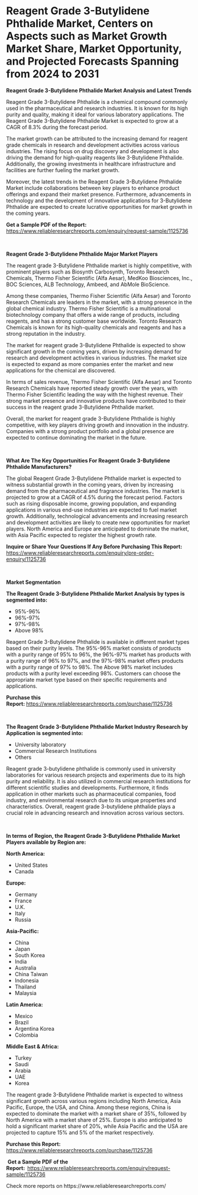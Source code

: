 <p><h1>Reagent Grade 3-Butylidene Phthalide Market, Centers on Aspects such as Market Growth Market Share, Market Opportunity, and Projected Forecasts Spanning from 2024 to 2031</h1></p><p><strong>Reagent Grade 3-Butylidene Phthalide Market Analysis and Latest Trends</strong></p>
<p><p>Reagent Grade 3-Butylidene Phthalide is a chemical compound commonly used in the pharmaceutical and research industries. It is known for its high purity and quality, making it ideal for various laboratory applications. The Reagent Grade 3-Butylidene Phthalide Market is expected to grow at a CAGR of 8.3% during the forecast period.</p><p>The market growth can be attributed to the increasing demand for reagent grade chemicals in research and development activities across various industries. The rising focus on drug discovery and development is also driving the demand for high-quality reagents like 3-Butylidene Phthalide. Additionally, the growing investments in healthcare infrastructure and facilities are further fueling the market growth.</p><p>Moreover, the latest trends in the Reagent Grade 3-Butylidene Phthalide Market include collaborations between key players to enhance product offerings and expand their market presence. Furthermore, advancements in technology and the development of innovative applications for 3-Butylidene Phthalide are expected to create lucrative opportunities for market growth in the coming years.</p></p>
<p><strong>Get a Sample PDF of the Report:&nbsp;</strong> <a href="https://www.reliableresearchreports.com/enquiry/request-sample/1125736">https://www.reliableresearchreports.com/enquiry/request-sample/1125736</a></p>
<p>&nbsp;</p>
<p><strong>Reagent Grade 3-Butylidene Phthalide Major Market Players</strong></p>
<p><p>The reagent grade 3-Butylidene Phthalide market is highly competitive, with prominent players such as Biosynth Carbosynth, Toronto Research Chemicals, Thermo Fisher Scientific (Alfa Aesar), MedKoo Biosciences, Inc., BOC Sciences, ALB Technology, Ambeed, and AbMole BioScience. </p><p>Among these companies, Thermo Fisher Scientific (Alfa Aesar) and Toronto Research Chemicals are leaders in the market, with a strong presence in the global chemical industry. Thermo Fisher Scientific is a multinational biotechnology company that offers a wide range of products, including reagents, and has a strong customer base worldwide. Toronto Research Chemicals is known for its high-quality chemicals and reagents and has a strong reputation in the industry.</p><p>The market for reagent grade 3-Butylidene Phthalide is expected to show significant growth in the coming years, driven by increasing demand for research and development activities in various industries. The market size is expected to expand as more companies enter the market and new applications for the chemical are discovered.</p><p>In terms of sales revenue, Thermo Fisher Scientific (Alfa Aesar) and Toronto Research Chemicals have reported steady growth over the years, with Thermo Fisher Scientific leading the way with the highest revenue. Their strong market presence and innovative products have contributed to their success in the reagent grade 3-Butylidene Phthalide market.</p><p>Overall, the market for reagent grade 3-Butylidene Phthalide is highly competitive, with key players driving growth and innovation in the industry. Companies with a strong product portfolio and a global presence are expected to continue dominating the market in the future.</p></p>
<p>&nbsp;</p>
<p><strong>What Are The Key Opportunities For Reagent Grade 3-Butylidene Phthalide Manufacturers?</strong></p>
<p><p>The global Reagent Grade 3-Butylidene Phthalide market is expected to witness substantial growth in the coming years, driven by increasing demand from the pharmaceutical and fragrance industries. The market is projected to grow at a CAGR of 4.5% during the forecast period. Factors such as rising disposable income, growing population, and expanding applications in various end-use industries are expected to fuel market growth. Additionally, technological advancements and increasing research and development activities are likely to create new opportunities for market players. North America and Europe are anticipated to dominate the market, with Asia Pacific expected to register the highest growth rate.</p></p>
<p><strong>Inquire or Share Your Questions If Any Before Purchasing This Report:</strong> <a href="https://www.reliableresearchreports.com/enquiry/pre-order-enquiry/1125736">https://www.reliableresearchreports.com/enquiry/pre-order-enquiry/1125736</a></p>
<p>&nbsp;</p>
<p><strong>Market Segmentation</strong></p>
<p><strong>The Reagent Grade 3-Butylidene Phthalide Market Analysis by types is segmented into:</strong></p>
<p><ul><li>95%-96%</li><li>96%-97%</li><li>97%-98%</li><li>Above 98%</li></ul></p>
<p><p>Reagent Grade 3-Butylidene Phthalide is available in different market types based on their purity levels. The 95%-96% market consists of products with a purity range of 95% to 96%, the 96%-97% market has products with a purity range of 96% to 97%, and the 97%-98% market offers products with a purity range of 97% to 98%. The Above 98% market includes products with a purity level exceeding 98%. Customers can choose the appropriate market type based on their specific requirements and applications.</p></p>
<p><strong>Purchase this Report:&nbsp;</strong><a href="https://www.reliableresearchreports.com/purchase/1125736">https://www.reliableresearchreports.com/purchase/1125736</a></p>
<p>&nbsp;</p>
<p><strong>The Reagent Grade 3-Butylidene Phthalide Market Industry Research by Application is segmented into:</strong></p>
<p><ul><li>University laboratory</li><li>Commercial Research Institutions</li><li>Others</li></ul></p>
<p><p>Reagent grade 3-butylidene phthalide is commonly used in university laboratories for various research projects and experiments due to its high purity and reliability. It is also utilized in commercial research institutions for different scientific studies and developments. Furthermore, it finds application in other markets such as pharmaceutical companies, food industry, and environmental research due to its unique properties and characteristics. Overall, reagent grade 3-butylidene phthalide plays a crucial role in advancing research and innovation across various sectors.</p></p>
<p>&nbsp;</p>
<p><strong>In terms of Region, the Reagent Grade 3-Butylidene Phthalide Market Players available by Region are:</strong></p>
<p>
    <p> <strong> North America: </strong>
        <ul>
            <li>United States</li>
            <li>Canada</li>
        </ul>
        </p> 
    <p> <strong> Europe: </strong>
        <ul>
            <li>Germany</li>
            <li>France</li>
            <li>U.K.</li>
            <li>Italy</li>
            <li>Russia</li>
        </ul>
        </p> 
    <p> <strong> Asia-Pacific: </strong>
        <ul>
            <li>China</li>
            <li>Japan</li>
            <li>South Korea</li>
            <li>India</li>
            <li>Australia</li>
            <li>China Taiwan</li>
            <li>Indonesia</li>
            <li>Thailand</li>
            <li>Malaysia</li>
        </ul>
        </p> 
    <p> <strong> Latin America: </strong>
        <ul>
            <li>Mexico</li>
            <li>Brazil</li>
            <li>Argentina Korea</li>
            <li>Colombia</li>
        </ul>
        </p> 
    <p> <strong> Middle East & Africa: </strong>
        <ul>
            <li>Turkey</li>
            <li>Saudi</li>
            <li>Arabia</li>
            <li>UAE</li>
            <li>Korea</li>
        </ul>
    </p>
    </p>
<p><p>The reagent grade 3-Butylidene Phthalide market is expected to witness significant growth across various regions including North America, Asia Pacific, Europe, the USA, and China. Among these regions, China is expected to dominate the market with a market share of 35%, followed by North America with a market share of 25%. Europe is also anticipated to hold a significant market share of 20%, while Asia Pacific and the USA are projected to capture 15% and 5% of the market respectively.</p></p>
<p><strong>Purchase this Report: </strong><a href="https://www.reliableresearchreports.com/purchase/1125736">https://www.reliableresearchreports.com/purchase/1125736</a></p>
<p>&nbsp;<strong>Get a Sample PDF of the Report:&nbsp;&nbsp;</strong><a href="https://www.reliableresearchreports.com/enquiry/request-sample/1125736">https://www.reliableresearchreports.com/enquiry/request-sample/1125736</a></p>
<p><strong></strong></p>
<p>Check more reports on https://www.reliableresearchreports.com/</p>